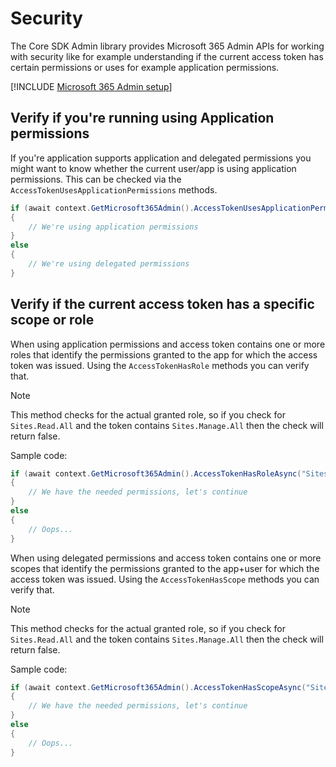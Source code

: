 # Security

The Core SDK Admin library provides Microsoft 365 Admin APIs for working with security like for example understanding if the current access token has certain permissions or uses for example application permissions.

[!INCLUDE [Microsoft 365 Admin setup](fragments/setup-admin-m365.md)]

## Verify if you're running using Application permissions

If you're application supports application and delegated permissions you might want to know whether the current user/app is using application permissions. This can be checked via the `AccessTokenUsesApplicationPermissions` methods.

```csharp
if (await context.GetMicrosoft365Admin().AccessTokenUsesApplicationPermissionsAsync())
{
    // We're using application permissions
}
else
{
    // We're using delegated permissions
}
```

## Verify if the current access token has a specific scope or role

When using application permissions and access token contains one or more roles that identify the permissions granted to the app for which the access token was issued. Using the `AccessTokenHasRole` methods you can verify that.

> [!Note]
> This method checks for the actual granted role, so if you check for `Sites.Read.All` and the token contains `Sites.Manage.All` then the check will return false.

Sample code:

```csharp
if (await context.GetMicrosoft365Admin().AccessTokenHasRoleAsync("Sites.Read.All"))
{
    // We have the needed permissions, let's continue
}
else
{
    // Oops...
}
```

When using delegated permissions and access token contains one or more scopes that identify the permissions granted to the app+user for which the access token was issued. Using the `AccessTokenHasScope` methods you can verify that.

> [!Note]
> This method checks for the actual granted role, so if you check for `Sites.Read.All` and the token contains `Sites.Manage.All` then the check will return false.

Sample code:

```csharp
if (await context.GetMicrosoft365Admin().AccessTokenHasScopeAsync("Sites.Read.All"))
{
    // We have the needed permissions, let's continue
}
else
{
    // Oops...
}
```
